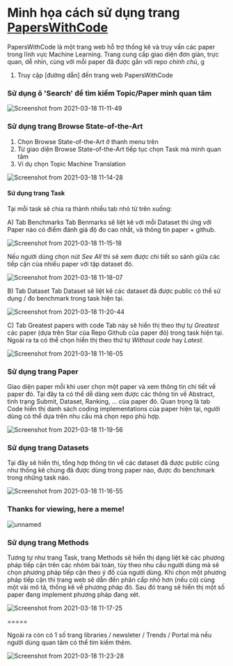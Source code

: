 # Minh họa cách sử dụng trang [PapersWithCode](https://paperswithcode.com)

PapersWithCode là một trang web hỗ trợ thống kê và truy vấn các paper trong lĩnh vực Machine Learning. Trang cung cấp giao diện đơn giản, trực quan, dễ nhìn, cùng với mỗi paper đã được gắn với repo *chính chủ*, g

1. Truy cập [đường dẫn] đến trang web PapersWithCode


### Sử dụng ô 'Search' để tìm kiếm Topic/Paper mình quan tâm 

![Screenshot from 2021-03-18 11-11-49](https://user-images.githubusercontent.com/25763738/111572340-fc460680-87da-11eb-8797-76585fbdc079.png)


### Sử dụng trang Browse State-of-the-Art

1. Chọn Browse State-of-the-Art ở thanh menu trên 
2. Từ giao diện Browse State-of-the-Art tiếp tục chọn Task mà mình quan tâm
3. Ví dụ chọn Topic Machine Translation

![Screenshot from 2021-03-18 11-14-28](https://user-images.githubusercontent.com/25763738/111572933-251acb80-87dc-11eb-9d76-e636a5f82d7e.png)


#### Sử dụng trang Task
Tại mỗi task sẽ chia ra thành nhiều tab nhỏ từ trên xuống: 

A) Tab Benchmarks 
Tab Benmarks sẽ liệt kê với mỗi Dataset thì ứng với Paper nào có điểm đánh giá độ đo cao nhất, và thông tin paper + github. 

![Screenshot from 2021-03-18 11-15-18](https://user-images.githubusercontent.com/25763738/111572486-3e6f4800-87db-11eb-99db-15a00f7d59cc.png)

Nếu người dùng chọn nút *See All* thì sẽ xem được chi tiết so sánh giữa các tiếp cận của nhiều paper với tập dataset đó. 

![Screenshot from 2021-03-18 11-18-07](https://user-images.githubusercontent.com/25763738/111572682-afaefb00-87db-11eb-9211-04d087fd7e8a.png)


B) Tab Dataset
Tab Dataset sẽ liệt kê các dataset đã được public có thể sử dụng / đo benchmark trong task hiện tại. 

![Screenshot from 2021-03-18 11-20-44](https://user-images.githubusercontent.com/25763738/111573033-4ed3f280-87dc-11eb-87ce-efce6cbb3b8d.png)


C) Tab Greatest papers with code 
Tab này sẽ hiển thị theo thự tự *Greatest* các paper (dựa trên Star của Repo Github của paper đó) trong task hiện tại. 
Ngoài ra ta có thể chọn hiển thị theo thứ tự *Without code* hay *Latest*. 

![Screenshot from 2021-03-18 11-16-05](https://user-images.githubusercontent.com/25763738/111572536-5941bc80-87db-11eb-8f00-75cfcf428760.png)



### Sử dụng trang Paper
Giao diện paper mỗi khi user chọn một paper và xem thông tin chi tiết về paper đó.
Tại đây ta có thể dễ dàng xem được các thông tin về Abstract, tình trạng Submit, Dataset, Ranking, ...  của paper đó.
Quan trọng là tab Code hiển thị danh sách coding implementations của paper hiện tại, người dùng có thể dựa trên nhu cầu mà chọn repo phù hợp. 

![Screenshot from 2021-03-18 11-19-56](https://user-images.githubusercontent.com/25763738/111572794-e5ec7a80-87db-11eb-8e2a-f8d98a7755a9.png)


### Sử dụng trang Datasets 
Tại đây sẽ hiển thị, tổng hợp thông tin về các dataset đã được public cũng như thống kê chúng đã được dùng trong paper nào, được đo benchmark trong những task nào. 

![Screenshot from 2021-03-18 11-16-55](https://user-images.githubusercontent.com/25763738/111572585-77a7b800-87db-11eb-9fc1-d3a851f9f84e.png)

### Thanks for viewing, here a meme!
![unnamed](https://user-images.githubusercontent.com/25763738/111573646-7e372f00-87dd-11eb-965a-6dd93380776e.jpg)


### Sử dụng trang Methods
Tương tự như trang Task, trang Methods sẽ hiển thị dạng liệt kê các phương pháp tiếp cận trên các nhóm bài toán, tùy theo nhu cầu người dùng mà sẽ chọn phương pháp tiếp cận theo ý đồ của người dùng. 
Khi chọn một phương pháp tiếp cận thì trang web sẽ dẫn đến phân cấp nhỏ hơn (nếu có) cùng một vài mô tả, thống kê về phương pháp đó. Sau đó trang sẽ hiển thị một số paper đang implement phương pháp đang xét. 

![Screenshot from 2021-03-18 11-17-25](https://user-images.githubusercontent.com/25763738/111572621-8bebb500-87db-11eb-840a-0d50bbdf1ae5.png)


=====

Ngoài ra còn có 1 số trang libraries / newsleter / Trends / Portal mà nếu người dùng quan tâm có thể tìm kiếm thêm. 

![Screenshot from 2021-03-18 11-23-28](https://user-images.githubusercontent.com/25763738/111573080-690dd080-87dc-11eb-9420-d781530bbe10.png)

